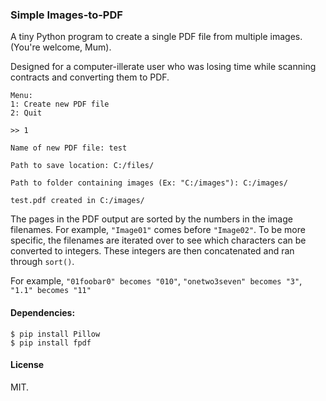 ### Simple Images-to-PDF

A tiny Python program to create a single PDF file from multiple images. (You're welcome, Mum).

Designed for a computer-illerate user who was losing time while scanning contracts and converting them to PDF.

```
Menu:
1: Create new PDF file
2: Quit

>> 1

Name of new PDF file: test

Path to save location: C:/files/

Path to folder containing images (Ex: "C:/images"): C:/images/

test.pdf created in C:/images/
```

The pages in the PDF output are sorted by the numbers in the image filenames. For example, `"Image01"` comes before `"Image02"`. To be more specific, the filenames are iterated over to see which characters can be converted to integers. These integers are then concatenated and ran through `sort()`.

For example, `"01foobar0" becomes "010"`, `"onetwo3seven" becomes "3"`, `"1.1" becomes "11"`

#### Dependencies:
```
$ pip install Pillow
$ pip install fpdf
```

#### License

MIT.
